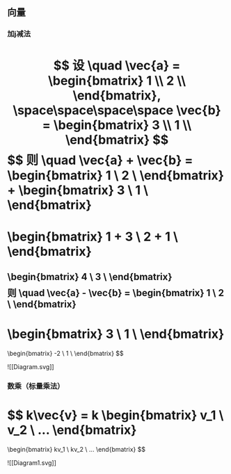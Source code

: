
## 向量

### 加j减法

$$
设 \quad \vec{a} = \begin{bmatrix}
1 \\ 
2 \\
\end{bmatrix}, \space\space\space\space \vec{b} = \begin{bmatrix}
3 \\ 
1 \\
\end{bmatrix}
$$
$$
则 \quad \vec{a} + \vec{b} = 
\begin{bmatrix}
1 \\ 
2 \\
\end{bmatrix}
 +
\begin{bmatrix}
3 \\ 
1 \\
\end{bmatrix}
= 
\begin{bmatrix}
1 + 3 \\ 
2 + 1 \\
\end{bmatrix}
=
\begin{bmatrix}
4 \\ 
3 \\
\end{bmatrix}
$$
$$
则 \quad \vec{a} - \vec{b} = 
\begin{bmatrix}
1 \\ 
2 \\
\end{bmatrix}
 -
\begin{bmatrix}
3 \\ 
1 \\
\end{bmatrix}
= 
\begin{bmatrix}
-2 \\ 
1 \\
\end{bmatrix}
$$

![[Diagram.svg]]


### 数乘（标量乘法）
$$
k\vec{v} = k
\begin{bmatrix}
v_1 \\ 
v_2 \\
...
\end{bmatrix}
=
\begin{bmatrix}
kv_1 \\ 
kv_2 \\
...
\end{bmatrix}
$$

![[Diagram1.svg]]

